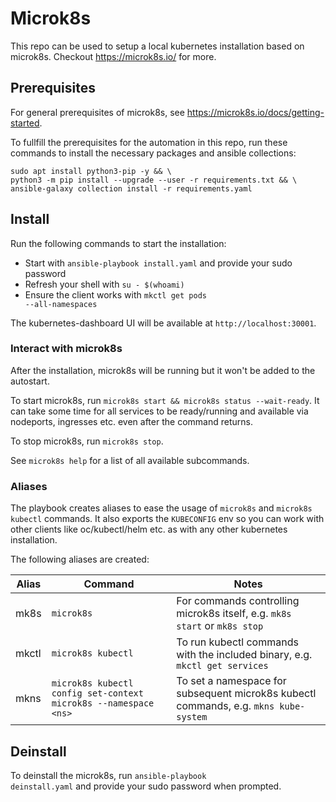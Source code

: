 # Microk8s
This repo can be used to setup a local kubernetes installation based on microk8s.
Checkout https://microk8s.io/ for more.

## Prerequisites
For general prerequisites of microk8s, see https://microk8s.io/docs/getting-started.

To fullfill the prerequisites for the automation in this repo, run these commands to install
the necessary packages and ansible collections:

```
sudo apt install python3-pip -y && \
python3 -m pip install --upgrade --user -r requirements.txt && \
ansible-galaxy collection install -r requirements.yaml
```

## Install
Run the following commands to start the installation:
  * Start with <code>ansible-playbook install.yaml</code> and provide your sudo password
  * Refresh your shell with <code>su - $(whoami)</code>
  * Ensure the client works with <code>mkctl get pods --all-namespaces</code>

The kubernetes-dashboard UI will be available at <code>http://localhost:30001</code>.

### Interact with microk8s
After the installation, microk8s will be running but it won't be added to the autostart.

To start microk8s, run `microk8s start && microk8s status --wait-ready`. It can take some time
for all services to be ready/running and available via nodeports, ingresses etc. even after 
the command returns.

To stop microk8s, run `microk8s stop`.

See `microk8s help` for a list of all available subcommands.

### Aliases
The playbook creates aliases to ease the usage of `microk8s` and `microk8s kubectl` commands.
It also exports the `KUBECONFIG` env so you can work with other clients like oc/kubectl/helm etc.
as with any other kubernetes installation.

The following aliases are created:

| Alias | Command                                                         | Notes                                                                                |
| ----- | --------------------------------------------------------------- | ------------------------------------------------------------------------------------ |
| mk8s  | `microk8s`                                                      | For commands controlling microk8s itself, e.g. `mk8s start` or `mk8s stop`           |
| mkctl | `microk8s kubectl`                                              | To run kubectl commands with the included binary, e.g. `mkctl get services`          |
| mkns  | `microk8s kubectl config set-context microk8s --namespace <ns>` | To set a namespace for subsequent microk8s kubectl commands, e.g. `mkns kube-system` |

## Deinstall
To deinstall the microk8s, run <code>ansible-playbook deinstall.yaml</code> and provide your sudo password when prompted.
